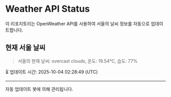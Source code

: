
# Weather API Status

이 리포지토리는 OpenWeather API를 사용하여 서울의 날씨 정보를 자동으로 업데이트합니다.

## 현재 서울 날씨
> 서울의 현재 날씨: overcast clouds, 온도: 19.54°C, 습도: 77%

⏳ 업데이트 시간: 2025-10-04 02:28:49 (UTC)

---
자동 업데이트 봇에 의해 관리됩니다.
